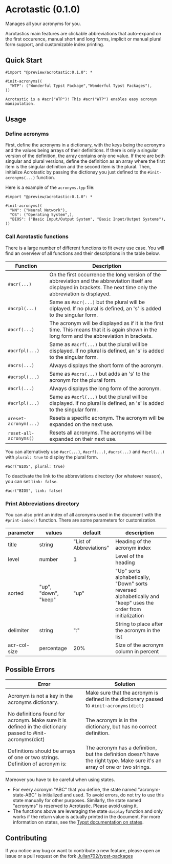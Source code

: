 # Acrotastic (0.1.0)

Manages all your acronyms for you.

Acrotastics main features are clickable abbreviations that auto-expand on the first occurence, manual short and long forms, implicit or manual plural form support, and customizable index printing.

## Quick Start

```
#import "@preview/acrotastic:0.1.0": *

#init-acronyms((
  "WTP": ("Wonderful Typst Package","Wonderful Typst Packages"),
))

Acrotastic is a #acr("WTP")! This #acr("WTP") enables easy acronym manipulation.
```

## Usage

### Define acronyms

First, define the acronyms in a dictionary, with the keys being the acronyms and the values being arrays of their definitions. If there is only a singular version of the definition, the array contains only one value. If there are both singular and plural versions, define the definition as an array where the first item is the singular definition and the second item is the plural.
Then, initialize Acrotastic by passing the dictionay you just defined to the `#init-acronyms(...)` function.

Here is a example of the `acronyms.typ` file:

```
#import "@preview/acrotastic:0.1.0": *

#init-acronyms((
  "NN": ("Neural Network"),
  "OS": ("Operating System",),
  "BIOS": ("Basic Input/Output System", "Basic Input/Output Systems"),
))
```

### Call Acrotastic functions

There is a large number of different functions to fit every use case. You will find an overview of all functions and their descriptions in the table below.

| Function               | Description                                                                                                                                                           |
| ---------------------- | --------------------------------------------------------------------------------------------------------------------------------------------------------------------- |
| `#acr(...)`            | On the first occurrence the long version of the abbreviation and the abbreviation itself are displayed in brackets. The next time only the abbreviation is displayed. |
| `#acrpl(...)`          | Same as `#acr(...)` but the plural will be diplayed. If no plural is defined, an 's' is added to the singular form.                                                   |
| `#acrf(...)`           | The acronym will be displayed as if it is the first time. This means that it is again shown in the long form and the abbreviation in brackets.                        |
| `#acrfpl(...)`         | Same as `#acrf(...)` but the plural will be displayed. If no plural is defined, an 's' is added to the singular form.                                                 |
| `#acrs(...)`           | Always displays the short form of the acronym.                                                                                                                        |
| `#acrspl(...)`         | Same as `#acrs(...)` but adds an 's' to the acronym for the plural form.                                                                                              |
| `#acrl(...)`           | Always displays the long form of the acronym.                                                                                                                         |
| `#acrlpl(...)`         | Same as `#acrl(...)` but the plural will be displayed. If no plural is defined, an 's' is added to the singular form.                                                 |
| `#reset-acronym(...)`  | Resets a specific acronym. The acronym will be expanded on the next use.                                                                                              |
| `reset-all-acronyms()` | Resets all acronyms. The acronyms will be expanded on their next use.                                                                                                 |

You can alternatively use `#acr(...)`, `#acrf(...)`, `#acrs(...)` and `#acrl(...)` with `plural: true` to display the plural form.

```
#acr("BIOS", plural: true)
```

To deactivate the link to the abbreviations directory (for whatever reason), you can set `link: false`.

```
#acr("BIOS", link: false)
```

### Print Abbreviations directory

You can also print an index of all acronyms used in the document with the `#print-index()` function. There are some parameters for customization.

| parameter    | values               | default                 | description                                                                                                   |
| ------------ | -------------------- | ----------------------- | ------------------------------------------------------------------------------------------------------------- |
| title        | string               | "List of Abbreviations" | Heading of the acronym index                                                                                  |
| level        | number               | 1                       | Level of the heading                                                                                          |
| sorted       | "up", "down", "keep" | "up"                    | "Up" sorts alphabetically, "Down" sorts reversed alphabetically and "keep" uses the order from initialization |
| delimiter    | string               | ":"                     | String to place after the acronym in the list                                                                 |
| acr-col-size | percentage           | 20%                     | Size of the acronym column in percent                                                                         |

## Possible Errors

| Error                                                                                                      | Solution                                                                                                                     |
| ---------------------------------------------------------------------------------------------------------- | ---------------------------------------------------------------------------------------------------------------------------- |
| Acronym is not a key in the acronyms dictionary.                                                           | Make sure that the acronym is defined in the dictionary passed to `#init-acronyms(dict)`                                     |
| No definitions found for acronym. Make sure it is defined in the dictionary passed to #init-acronyms(dict) | The acronym is in the dictionary, but has no correct definition.                                                             |
| Definitions should be arrays of one or two strings. Definition of acronym is:                              | The acronym has a definition, but the definition doesn't have the right type. Make sure it's an array of one or two strings. |

Moreover you have to be careful when using states.

- For every acronym "ABC" that you define, the state named "acronym-state-ABC" is initialized and used. To avoid errors, do not try to use this state manually for other purposes. Similarly, the state named "acronyms" is reserved to Acrotastic. Please avoid using it.
- The functions above are leveraging the state `display` function and only works if the return value is actually printed in the document. For more information on states, see the [Typst documentation on states](https://typst.app/docs/reference/introspection/state/).

## Contributing

If you notice any bug or want to contribute a new feature, please open an issue or a pull request on the fork [Julian702/typst-packages](https://github.com/Julian702/typst-packages?tab=readme-ov-file)
